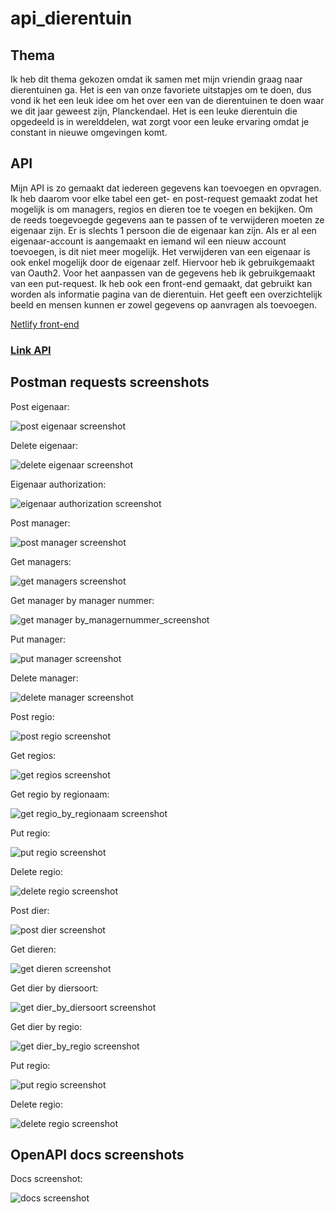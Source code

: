 # api_dierentuin
## Thema
Ik heb dit thema gekozen omdat ik samen met mijn vriendin graag naar dierentuinen ga. Het is een van onze favoriete uitstapjes om te doen, dus vond ik het een leuk idee om het over een van de dierentuinen te doen waar we dit jaar geweest zijn, Planckendael. Het is een leuke dierentuin die opgedeeld is in werelddelen, wat zorgt voor een leuke ervaring omdat je constant in nieuwe omgevingen komt.

## API
Mijn API is zo gemaakt dat iedereen gegevens kan toevoegen en opvragen. Ik heb daarom voor elke tabel een get- en post-request gemaakt zodat het mogelijk is om managers, regios en dieren toe te voegen en bekijken. Om de reeds toegevoegde gegevens aan te passen of te verwijderen moeten ze eigenaar zijn. Er is slechts 1 persoon die de eigenaar kan zijn. Als er al een eigenaar-account is aangemaakt en iemand wil een nieuw account toevoegen, is dit niet meer mogelijk. Het verwijderen van een eigenaar is ook enkel mogelijk door de eigenaar zelf. Hiervoor heb ik gebruikgemaakt van Oauth2. Voor het aanpassen van de gegevens heb ik gebruikgemaakt van een put-request.
Ik heb ook een front-end gemaakt, dat gebruikt kan worden als informatie pagina van de dierentuin. Het geeft een overzichtelijk beeld en mensen kunnen er zowel gegevens op aanvragen als toevoegen. 

[Netlify front-end](https://main--fancy-faun-0a0ecd.netlify.app/)

### [Link API](https://api-dierentuin-michielkuyken.cloud.okteto.net/)

## Postman requests screenshots
Post eigenaar:

![post eigenaar screenshot](/Screenshots/post_eigenaar.png)

Delete eigenaar:

![delete eigenaar screenshot](/Screenshots/delete_eigenaar.png)

Eigenaar authorization:

![eigenaar authorization screenshot](/Screenshots/authorization.png)

Post manager:

![post manager screenshot](/Screenshots/post_manager.png)

Get managers:

![get managers screenshot](/Screenshots/get_managers.png)

Get manager by manager nummer:

![get manager by_managernummer_screenshot](/Screenshots/get_manager_by_managernummer.png)

Put manager:

![put manager screenshot](/Screenshots/put_manager.png)

Delete manager:

![delete manager screenshot](/Screenshots/delete_manager.png)

Post regio:

![post regio screenshot](/Screenshots/post_regio.png)

Get regios:

![get regios screenshot](/Screenshots/get_regios.png)

Get regio by regionaam:

![get regio_by_regionaam screenshot](/Screenshots/get_regio_by_regionaam.png)

Put regio:

![put regio screenshot](/Screenshots/put_regio.png)

Delete regio:

![delete regio screenshot](/Screenshots/delete_regio.png)

Post dier:

![post dier screenshot](/Screenshots/post_dier.png)

Get dieren:

![get dieren screenshot](/Screenshots/get_dieren.png)

Get dier by diersoort:

![get dier_by_diersoort screenshot](/Screenshots/get_dier_by_diersoort.png)

Get dier by regio:

![get dier_by_regio screenshot](/Screenshots/get_dier_by_regio.png)

Put regio:

![put regio screenshot](/Screenshots/put_regio.png)

Delete regio:

![delete regio screenshot](/Screenshots/delete_regio.png)

## OpenAPI docs screenshots
Docs screenshot:

![docs screenshot](/Screenshots/docs_screenshot.png)
